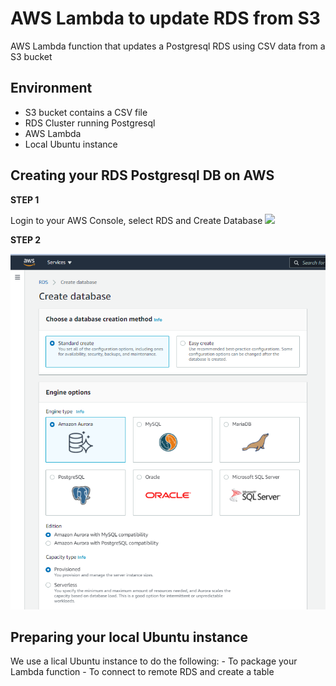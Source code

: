 # AWS Lambda to update RDS from S3 
AWS Lambda function that updates a Postgresql RDS using CSV data from a S3 bucket

## Environment

- S3 bucket contains a CSV file
- RDS Cluster running Postgresql
- AWS Lambda
- Local Ubuntu instance

## Creating your RDS Postgresql DB on AWS

__STEP 1__

Login to your AWS Console, select RDS and Create Database
![]('one.png')

__STEP 2__

![](./two.png)

## Preparing your local Ubuntu instance

We use a lical Ubuntu instance to do the following:
    - To package your Lambda function
    - To connect to remote RDS and create a table

### 
